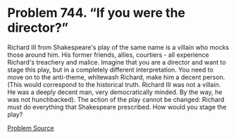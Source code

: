 # Problem 744. “If you were the director?”

Richard III from Shakespeare's play of the same name is a villain who mocks those around him. His former friends, allies, courtiers - all experience Richard's treachery and malice. Imagine that you are a director and want to stage this play, but in a completely different interpretation. You need to move on to the anti-theme, whitewash Richard, make him a decent person. (This would correspond to the historical truth. Richard III was not a villain. He was a deeply decent man, very democratically minded. By the way, he was not hunchbacked). The action of the play cannot be changed: Richard must do everything that Shakespeare prescribed. How would you stage the play?

[Problem Source](https://www.trizland.ru/tasks/1486/)
